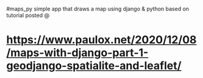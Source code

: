  #maps_py
 simple app that draws a map using django & python
 based on tutorial posted @
# https://www.paulox.net/2020/12/08/maps-with-django-part-1-geodjango-spatialite-and-leaflet/
